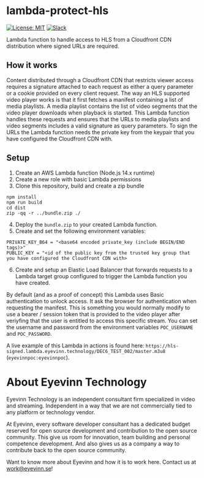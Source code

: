 # lambda-protect-hls

[![License: MIT](https://img.shields.io/badge/License-MIT-yellow.svg)](https://opensource.org/licenses/MIT) [![Slack](http://slack.streamingtech.se/badge.svg)](http://slack.streamingtech.se)

Lambda function to handle access to HLS from a Cloudfront CDN distribution where signed URLs are required.

## How it works

Content distributed through a Cloudfront CDN that restricts viewer access requires a signature attached to each request as either a query parameter or a cookie provided on every client request. The way an HLS supported video player works is that it first fetches a manifest containing a list of media playlists. A media playlist contains the list of video segments that the video player downloads when playback is started. This Lambda function handles these requests and ensures that the URLs to media playlists and video segments includes a valid signature as query parameters. To sign the URLs the Lambda function needs the private key from the keypair that you have configured the Cloudfront CDN with.

## Setup

1. Create an AWS Lambda function (Node.js 14.x runtime)
2. Create a new role with basic Lambda permissions
3. Clone this repository, build and create a zip bundle

```
npm install
npm run build
cd dist
zip -qq -r ../bundle.zip ./
```

4. Deploy the `bundle.zip` to your created Lambda function.
5. Create and set the following environment variables:

```
PRIVATE_KEY_B64 = "<base64 encoded private_key (include BEGIN/END tags)>"
PUBLIC_KEY = "<id of the public key from the trusted key group that you have configured the Cloudfront CDN with>
```

6. Create and setup an Elastic Load Balancer that forwards requests to a Lambda target group configured to trigger the Lambda function you have created.

By default (and as a proof of concept) this Lambda uses Basic authentication to unlock access. It ask the browser for authentication when requesting the manifest. This is something you would normally modify to use a bearer / session token that is provided to the video player after veriyfing that the user is entitled to access this specific stream. You can set the username and password from the environment variables `POC_USERNAME` and `POC_PASSWORD`.

A live example of this Lambda in actions is found here: `https://hls-signed.lambda.eyevinn.technology/DEC6_TEST_002/master.m3u8` (`eyevinnpoc:eyevinnpoc`).

# About Eyevinn Technology

Eyevinn Technology is an independent consultant firm specialized in video and streaming. Independent in a way that we are not commercially tied to any platform or technology vendor.

At Eyevinn, every software developer consultant has a dedicated budget reserved for open source development and contribution to the open source community. This give us room for innovation, team building and personal competence development. And also gives us as a company a way to contribute back to the open source community.

Want to know more about Eyevinn and how it is to work here. Contact us at work@eyevinn.se!
